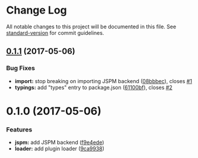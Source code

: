 # Change Log

All notable changes to this project will be documented in this file. See [standard-version](https://github.com/conventional-changelog/standard-version) for commit guidelines.

<a name="0.1.1"></a>
## [0.1.1](https://github.com/te-je/plugin-hooker/compare/v0.1.0...v0.1.1) (2017-05-06)


### Bug Fixes

* **import:** stop breaking on importing JSPM backend ([08bbbec](https://github.com/te-je/plugin-hooker/commit/08bbbec)), closes [#1](https://github.com/te-je/plugin-hooker/issues/1)
* **typings:** add "types" entry to package.json ([61100bf](https://github.com/te-je/plugin-hooker/commit/61100bf)), closes [#2](https://github.com/te-je/plugin-hooker/issues/2)



<a name="0.1.0"></a>
# 0.1.0 (2017-05-06)


### Features

* **jspm:** add JSPM backend ([f9e4ede](https://github.com/te-je/plugin-hooker/commit/f9e4ede))
* **loader:** add plugin loader ([9ca9938](https://github.com/te-je/plugin-hooker/commit/9ca9938))
